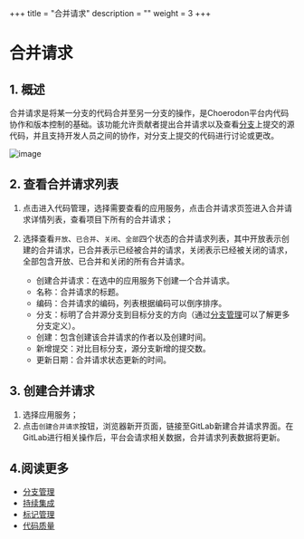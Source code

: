 +++
title = "合并请求"
description = ""
weight = 3
+++

# 合并请求

## 1. 概述

合并请求是将某一分支的代码合并至另一分支的操作，是Choerodon平台内代码协作和版本控制的基础。该功能允许贡献者提出合并请求以及查看[分支](../manage-branch)上提交的源代码，并且支持开发人员之间的协作，对分支上提交的代码进行讨论或更改。

![image](/docs/user-guide/development/code-manage/image/code-management-06.png)

## 2. 查看合并请求列表

1. 点击进入代码管理，选择需要查看的应用服务，点击合并请求页签进入合并请求详情列表，查看项目下所有的合并请求；
2. 选择查看`开放`、`已合并`、`关闭`、`全部`四个状态的合并请求列表，其中开放表示创建的合并请求，已合并表示已经被合并的请求，关闭表示已经被关闭的请求，全部包含开放、已合并和关闭的所有合并请求。

    * 创建合并请求：在选中的应用服务下创建一个合并请求。
    * 名称：合并请求的标题。
    * 编码：合并请求的编码，列表根据编码可以倒序排序。
    * 分支：标明了合并源分支到目标分支的方向（通过[分支管理](../manage-branch)可以了解更多分支定义）。
    * 创建：包含创建该合并请求的作者以及创建时间。
    * 新增提交：对比目标分支，源分支新增的提交数。
    * 更新日期：合并请求状态更新的时间。

## 3. 创建合并请求

1. 选择应用服务；
2. 点击`创建合并请求`按钮，浏览器新开页面，链接至GitLab新建合并请求界面。在GitLab进行相关操作后，平台会请求相关数据，合并请求列表数据将更新。

## 4.阅读更多

* [分支管理](../manage-branch)
* [持续集成](../integration)
* [标记管理](../sign)
* [代码质量](../code-quality)